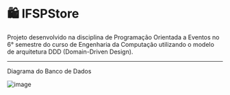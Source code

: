 # 🛍️ IFSPStore
Projeto desenvolvido na disciplina de Programação Orientada a Eventos no 6° semestre do curso de Engenharia da Computação utilizando o modelo de arquitetura DDD (Domain-Driven Design).

---

Diagrama do Banco de Dados

![image](https://github.com/user-attachments/assets/20ad4f59-3a6f-4a98-bbd3-828448fba444)

